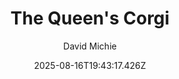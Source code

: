 ---
title: "The Queen's Corgi"
date: "2025-08-16T19:43:17.426Z"
author: "David Michie"
read_year: "NO"
recommendation: '3'
url: /bookshelf/the-queen-s-corgi
---